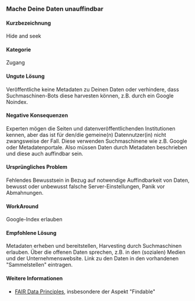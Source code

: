 ### Mache Deine Daten unauffindbar

#### Kurzbezeichnung
Hide and seek

#### Kategorie
Zugang

#### Ungute Lösung
Veröffentliche keine Metadaten zu Deinen Daten oder verhindere, dass Suchmaschinen-Bots diese harvesten können, z.B. durch ein Google Noindex.

#### Negative Konsequenzen
Experten mögen die Seiten und datenveröffentlichenden Institutionen kennen, aber das ist für den/die gemeine(n) Datennutzer(in) nicht zwangsweise der Fall. Diese verwenden Suchmaschinene wie z.B. Google oder Metadatenportale. Also müssen Daten durch Metadaten beschrieben und diese auch auffindbar sein.

#### Ursprüngliches Problem
Fehlendes Bewusstsein in Bezug auf notwendige Auffindbarkeit von Daten, bewusst oder unbewusst falsche  Server-Einstellungen, Panik vor Abmahnungen.

#### WorkAround
Google-Index erlauben

#### Empfohlene Lösung
Metadaten erheben und bereitstellen, Harvesting durch Suchmaschinen erlauben. Über die offenen Daten sprechen, z.B. in den (sozialen) Medien und der Unternehmenswebsite. Link zu den Daten in den vorhandenen "Sammelstellen" eintragen.

#### Weitere Informationen
* [FAIR Data Principles](https://www.forschungsdaten.org/index.php/FAIR_data_principles), insbesondere der Aspekt "Findable"
